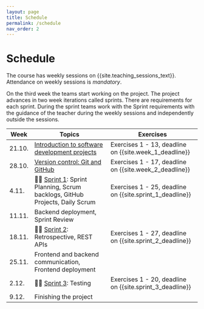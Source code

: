 ```yaml
---
layout: page
title: Schedule
permalink: /schedule
nav_order: 2
---
```


# Schedule

The course has weekly sessions on {{site.teaching_sessions_text}}. Attendance on weekly sessions is _mandatory_.

On the third week the teams start working on the project. The project advances in two week iterations called sprints. There are requirements for each sprint. During the sprint teams work with the Sprint requirements with the guidance of the teacher during the weekly sessions and independently outside the sessions.

| Week   | Topics                                                                                  | Exercises                                                |
| ------ | --------------------------------------------------------------------------------------- | -------------------------------------------------------- |
| 21.10. | [Introduction to software development projects](/introduction)                          | Exercises 1 - 13, deadline on {{site.week_1_deadline}}   |
| 28.10. | [Version control: Git and GitHub](/git)                                                 | Exercises 1 - 17, deadline on {{site.week_2_deadline}}   |
| 4.11.  | 🏃‍♂️ [Sprint 1](/sprint-1): Sprint Planning, Scrum backlogs, GitHub Projects, Daily Scrum | Exercises 1 - 25, deadline on {{site.sprint_1_deadline}} |
| 11.11. | Backend deployment, Sprint Review                                                       |                                                          |
| 18.11. | 🏃‍♂️ [Sprint 2](/sprint-2): Retrospective, REST APIs                                      | Exercises 1 - 27, deadline on {{site.sprint_2_deadline}} |
| 25.11. | Frontend and backend communication, Frontend deployment                                 |                                                          |
| 2.12.  | 🏃‍♂️ [Sprint 3](/sprint-3): Testing                                                       | Exercises 1 - 20, deadline on {{site.sprint_3_deadline}} |
| 9.12.  | Finishing the project                                                                   |                                                          |

